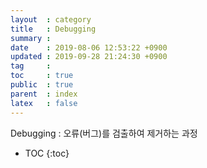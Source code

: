 ```yaml
---
layout  : category
title   : Debugging
summary : 
date    : 2019-08-06 12:53:22 +0900
updated : 2019-09-28 21:24:30 +0900
tag     : 
toc     : true
public  : true
parent  : index
latex   : false
---
```


Debugging : 오류(버그)를 검출하여 제거하는 과정

* TOC
{:toc}

